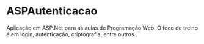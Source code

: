 # ASPAutenticacao
Aplicação em ASP.Net para as aulas de Programação Web. O foco de treino é em login, autenticação, criptografia, entre outros.
